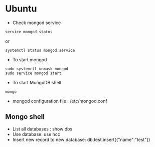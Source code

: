 # Ubuntu

- Check mongod service
~~~~
service mongod status
~~~~
or
~~~~
systemctl status mongod.service
~~~~

- To start mongod
~~~~
sudo systemctl unmask mongod
sudo service mongod start
~~~~

- To start MongoDB shell
~~~~
mongo
~~~~

- mongod configuration file : /etc/mongod.conf

## Mongo shell 
- List all databases : show dbs
- Use database: use hcc
- Insert new record to new database: db.test.insert({"name":"test"})


